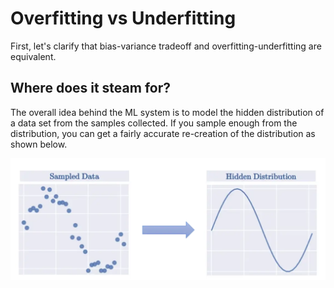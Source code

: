 # Overfitting vs Underfitting

First, let's clarify that bias-variance tradeoff and overfitting-underfitting are equivalent.

## Where does it steam for?

The overall idea behind the ML system is to model the hidden distribution of a data set from the samples collected. If you sample enough from the distribution, you can get a fairly accurate re-creation of the distribution as shown below.

[![Modeling](_images/BASE-modelingdata.png "Hidden distribution")](https://towardsdatascience.com/understanding-the-bias-variance-tradeoff-and-visualizing-it-with-example-and-python-code-7af2681a10a7)
